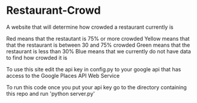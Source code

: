 # Restaurant-Crowd
A website that will determine how crowded a restaurant currently is

Red means that the restautant is 75% or more crowded
Yellow means that that the restaurant is between 30 and 75% crowded
Green means that the restaurant is less than 30%
Blue means that we currently do not have data to find how crowded it is

To use this site edit the api key in config.py to your google api that has access to the Google Places API Web Service

To run this code once you put your api key go to the directory containing this repo and run 'python server.py'
